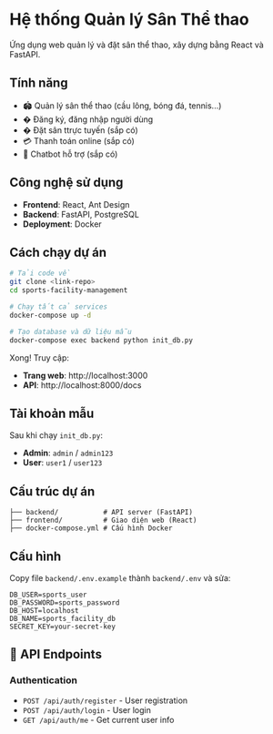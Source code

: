 # Hệ thống Quản lý Sân Thể thao

Ứng dụng web quản lý và đặt sân thể thao, xây dựng bằng React và FastAPI.

## Tính năng

- 🏟️ Quản lý sân thể thao (cầu lông, bóng đá, tennis...)
- �  Đăng ký, đăng nhập người dùng
- � Đặt sân ttrực tuyến (sắp có)
- 💳 Thanh toán online (sắp có)
- 🤖 Chatbot hỗ trợ (sắp có)

## Công nghệ sử dụng

- **Frontend**: React, Ant Design
- **Backend**: FastAPI, PostgreSQL
- **Deployment**: Docker

## Cách chạy dự án

```bash
# Tải code về
git clone <link-repo>
cd sports-facility-management

# Chạy tất cả services
docker-compose up -d

# Tạo database và dữ liệu mẫu
docker-compose exec backend python init_db.py
```

Xong! Truy cập:
- **Trang web**: http://localhost:3000
- **API**: http://localhost:8000/docs

## Tài khoản mẫu

Sau khi chạy `init_db.py`:

- **Admin**: `admin` / `admin123`
- **User**: `user1` / `user123`

## Cấu trúc dự án

```
├── backend/           # API server (FastAPI)
├── frontend/          # Giao diện web (React)
├── docker-compose.yml # Cấu hình Docker

```
## Cấu hình

Copy file `backend/.env.example` thành `backend/.env` và sửa:

```env
DB_USER=sports_user
DB_PASSWORD=sports_password
DB_HOST=localhost
DB_NAME=sports_facility_db
SECRET_KEY=your-secret-key
```


## 🔌 API Endpoints

### Authentication
- `POST /api/auth/register` - User registration
- `POST /api/auth/login` - User login
- `GET /api/auth/me` - Get current user info

